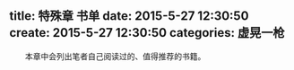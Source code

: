 title: 特殊章 书单
date: 2015-5-27 12:30:50
create: 2015-5-27 12:30:50
categories: 虚晃一枪
---
　　本章中会列出笔者自己阅读过的、值得推荐的书籍。






<br><br>